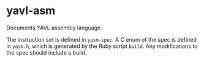 # yavl-asm

Documents YAVL assembly language.

The instruction set is defined in `yasm-spec`. A C enum of the spec is defined
in `yasm.h`, which is generated by the Ruby script `build`. Any modifications to
the spec should include a build.

